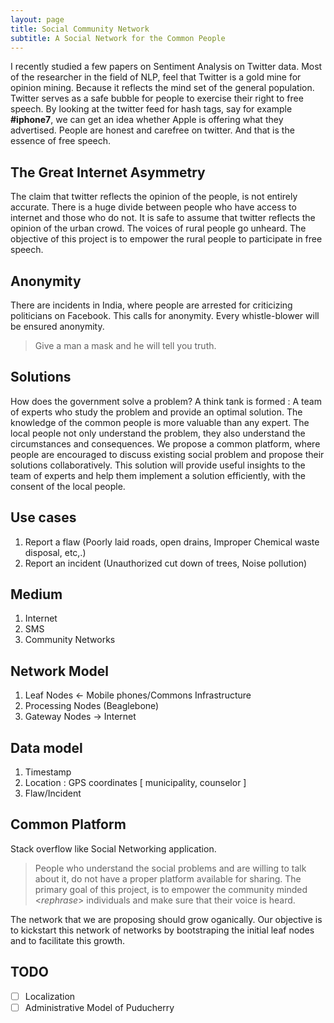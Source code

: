 ```yaml
---
layout: page
title: Social Community Network
subtitle: A Social Network for the Common People
---
```


I recently studied a few papers on Sentiment Analysis on Twitter data. Most of the researcher in the field of NLP, feel that Twitter is a gold mine for opinion mining. Because it reflects the mind set of the general population. Twitter serves as a safe bubble for people to exercise their right to free speech. By looking at the twitter feed for hash tags, say for example **#iphone7**, we can get an idea whether Apple is offering what they advertised. People are honest and carefree on twitter. And that is the essence of free speech.

## The Great Internet Asymmetry

The claim that twitter reflects the opinion of the people, is not entirely accurate. There is a huge divide between people who have access to internet and those who do not. It is safe to assume that twitter reflects the opinion of the urban crowd. The voices of rural people go unheard. The objective of this project is to empower the rural people to participate in free speech.

## Anonymity

There are incidents in India, where people are arrested for criticizing politicians on Facebook. This calls for anonymity. Every whistle-blower will be ensured anonymity.

> Give a man a mask and he will tell you truth. 

## Solutions

How does the government solve a problem? A think tank is formed : A team of experts who study the problem and provide an optimal solution. The knowledge of the common people is more valuable than any expert. The local people not only understand the problem, they also understand the circumstances and consequences. We propose a common platform, where people are encouraged to discuss existing social problem and propose their solutions collaboratively. This solution will provide useful insights to the team of experts and help them implement a solution efficiently, with the consent of the local people.

## Use cases

1. Report a flaw (Poorly laid roads, open drains, Improper Chemical waste disposal, etc,.)
2. Report an incident (Unauthorized cut down of trees, Noise pollution)

## Medium

1. Internet
2. SMS
3. Community Networks

## Network Model

1. Leaf Nodes <- Mobile phones/Commons Infrastructure
2. Processing Nodes (Beaglebone)
3. Gateway Nodes -> Internet

## Data model

1. Timestamp
2. Location : GPS coordinates [ municipality, counselor ]
3. Flaw/Incident

## Common Platform

Stack overflow like Social Networking application.


> People who understand the social problems and are willing to talk about it, do not have a proper platform available for sharing. The primary goal of this project, is to empower the community minded <*rephrase*> individuals and make sure that their voice is heard.

The network that we are proposing should grow oganically. Our objective is to kickstart this network of networks by bootstraping the initial leaf nodes and to facilitate this growth.


## TODO

* [ ] Localization
* [ ] Administrative Model of Puducherry
